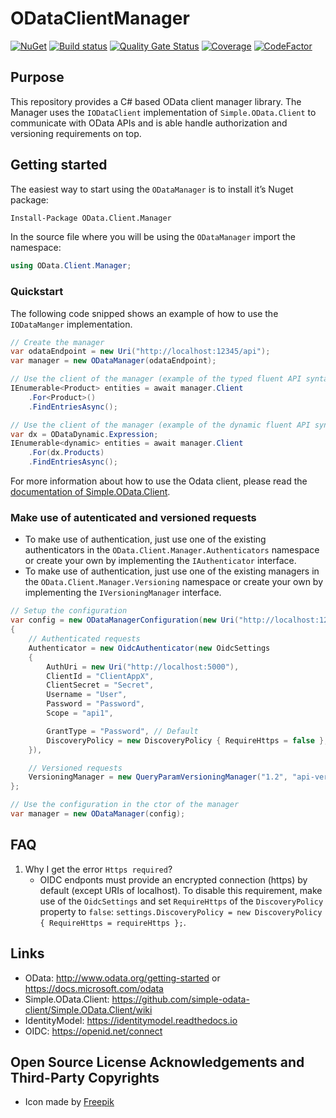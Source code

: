# ODataClientManager

[![NuGet](https://img.shields.io/nuget/v/OData.Client.Manager.svg)](https://www.nuget.org/packages/OData.Client.Manager)
[![Build status](https://ci.appveyor.com/api/projects/status/6bx528e35dt43783/branch/master?svg=true)](https://ci.appveyor.com/project/SiberaIndustries/odata-client-manager/branch/master)
[![Quality Gate Status](https://sonarcloud.io/api/project_badges/measure?project=SiberaIndustries_OData.Client.Manager&metric=alert_status)](https://sonarcloud.io/dashboard?id=SiberaIndustries_OData.Client.Manager)
[![Coverage](https://sonarcloud.io/api/project_badges/measure?project=SiberaIndustries_OData.Client.Manager&metric=coverage)](https://sonarcloud.io/dashboard?id=SiberaIndustries_OData.Client.Manager)
[![CodeFactor](https://www.codefactor.io/repository/github/siberaindustries/odata.client.manager/badge)](https://www.codefactor.io/repository/github/siberaindustries/odata.client.manager)

## Purpose

This repository provides a C# based OData client manager library.
The Manager uses the `IODataClient` implementation of `Simple.OData.Client` to communicate with OData APIs and is able handle authorization and versioning requirements on top.

## Getting started

The easiest way to start using the `ODataManager` is to install it’s Nuget package:

```sh
Install-Package OData.Client.Manager
```

In the source file where you will be using the `ODataManager` import the namespace:

```cs
using OData.Client.Manager;
```

### Quickstart

The following code snipped shows an example of how to use the `IODataManger` implementation.

```cs
// Create the manager
var odataEndpoint = new Uri("http://localhost:12345/api");
var manager = new ODataManager(odataEndpoint);

// Use the client of the manager (example of the typed fluent API syntax)
IEnumerable<Product> entities = await manager.Client
    .For<Product>()
    .FindEntriesAsync();

// Use the client of the manager (example of the dynamic fluent API syntax)
var dx = ODataDynamic.Expression;
IEnumerable<dynamic> entities = await manager.Client
    .For(dx.Products)
    .FindEntriesAsync();
```

For more information about how to use the Odata client, please read the [documentation of Simple.OData.Client](https://github.com/simple-odata-client/Simple.OData.Client/wiki).

### Make use of autenticated and versioned requests

* To make use of authentication, just use one of the existing authenticators in the `OData.Client.Manager.Authenticators` namespace or create your own by implementing the `IAuthenticator` interface.
* To make use of authentication, just use one of the existing managers in the `OData.Client.Manager.Versioning` namespace or create your own by implementing the `IVersioningManager` interface.

```cs
// Setup the configuration
var config = new ODataManagerConfiguration(new Uri("http://localhost:12345/api"))
{
    // Authenticated requests
    Authenticator = new OidcAuthenticator(new OidcSettings
    {
        AuthUri = new Uri("http://localhost:5000"),
        ClientId = "ClientAppX",
        ClientSecret = "Secret",
        Username = "User",
        Password = "Password",
        Scope = "api1",

        GrantType = "Password", // Default
        DiscoveryPolicy = new DiscoveryPolicy { RequireHttps = false },
    }),

    // Versioned requests
    VersioningManager = new QueryParamVersioningManager("1.2", "api-version")
};

// Use the configuration in the ctor of the manager
var manager = new ODataManager(config);
```

## FAQ

1. Why I get the error `Https required`?
    * OIDC endponts must provide an encrypted connection (https) by default (except URIs of localhost). To disable this requirement, make use of the `OidcSettings` and set `RequireHttps` of the `DiscoveryPolicy` property to `false`: `settings.DiscoveryPolicy = new DiscoveryPolicy { RequireHttps = requireHttps };`.

## Links

* OData: <http://www.odata.org/getting-started> or <https://docs.microsoft.com/odata>
* Simple.OData.Client: <https://github.com/simple-odata-client/Simple.OData.Client/wiki>
* IdentityModel: <https://identitymodel.readthedocs.io>
* OIDC: <https://openid.net/connect>

## Open Source License Acknowledgements and Third-Party Copyrights

* Icon made by [Freepik](https://www.flaticon.com/authors/freepik)
